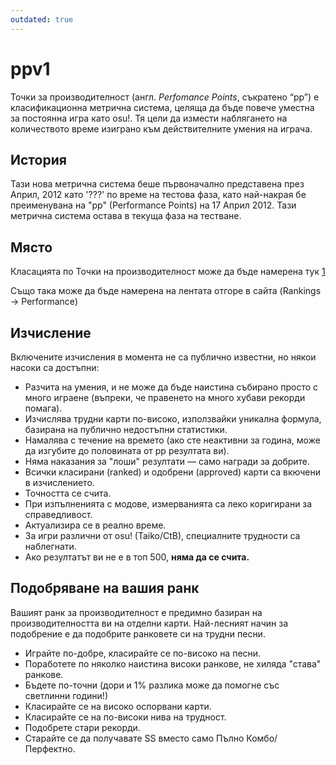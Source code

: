 ```yaml
---
outdated: true
---
```


# ppv1

Точки за производителност (англ. *Perfomance Points*, съкратено “pp”) е класификационна метрична система, целяща да бъде повече уместнa за постоянна игра като osu!. Тя цели да измести наблягането на количеството време изиграно към действителните умения на играча.

## История

Тази нова метрична система беше първоначално представена през Април, 2012 като '???' по време на тестова фаза, като най-накрая бе преименувана на "pp" (Performance Points) на 17 Април 2012. Тази метрична система остава в текуща фаза на тестване.

## Място

Класацията по Точки на производителност може да бъде намерена тук [1](https://osu.ppy.sh/rankings/osu/performance)

Също така може да бъде намерена на лентата отгоре в сайта (Rankings -> Performance)

## Изчисление

Включените изчисления в момента не са публично известни, но някои насоки са достъпни:

- Разчита на умения, и не може да бъде наистина събирано просто с много играене (въпреки, че прaвенето на много хубави рекорди помага).
- Изчислява трудни карти по-високо, използвайки уникална формула, базирана на публично недостъпни статистики.
- Намалява с течение на времето (ако сте неактивни за година, може да изгубите до половината от pp резултата ви).
- Няма наказания за "лоши" резултати — само награди за добрите.
- Всички класирани (ranked) и одобрени (approved) карти са вкючени в изчислението.
- Точността се счита.
- При изпълненията с модове, измерванията са леко коригирани за справедливост.
- Актуализира се в реално време.
- За игри различни от osu! (Taiko/CtB), специалните трудности са наблегнати.
- Ако резултатът ви не е в топ 500, **няма да се счита.**

## Подобряване на вашия ранк

Вашият ранк за производителност е предимно базиран на производителността ви на отделни карти. Най-лесният начин за подобрение е да подобрите ранковете си на трудни песни.

- Играйте по-добре, класирайте се по-високо на песни.
- Поработете по няколко наистина високи ранкове, не хиляда "става" ранкове.
- Бъдете по-точни (дори и 1% разлика може да помогне със светлинни години!)
- Класирайте се на високо оспорвани карти.
- Класирайте се на по-високи нива на трудност.
- Подобрете стари рекорди.
- Старайте се да получавате SS вместо само Пълно Комбо/Перфектно.
